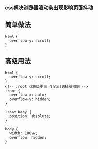 ### css解决浏览器滚动条出现影响页面抖动

## 简单做法

```
html {
  overflow-y: scroll;
}

```

## 高级用法

```
html {
  overflow-y: scroll;
}
<!-- :root 优先级更高 与html选择器相同 -->
:root {
  overflow-x: auto;
  overflow-y: hidden;
}
·
:root body {
  position: absolute;
}

body {
  width: 100vw;
  overflow: hidden;
}

```